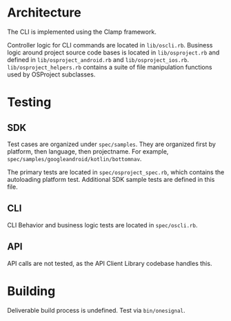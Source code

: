 # Architecture
The CLI is implemented using the Clamp framework.

Controller logic for CLI commands are located in `lib/oscli.rb`.  Business logic around project source code bases is located in `lib/osproject.rb` and defined in `lib/osproject_android.rb` and `lib/osproject_ios.rb`.  `lib/osproject_helpers.rb` contains a suite of file manipulation functions used by OSProject subclasses.

# Testing

## SDK
Test cases are organized under `spec/samples`.  They are organized first by platform, then language, then
projectname.  For example, `spec/samples/googleandroid/kotlin/bottomnav`.

The primary tests are located in `spec/osproject_spec.rb`, which contains the autoloading platform test.  Additional SDK sample tests are defined in this file.

## CLI
CLI Behavior and business logic tests are located in `spec/oscli.rb`.

## API
API calls are not tested, as the API Client Library codebase handles this.

# Building
Deliverable build process is undefined.  Test via `bin/onesignal`.
